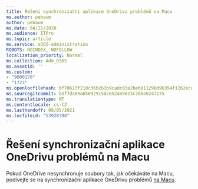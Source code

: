 ```yaml
---
title: Řešení synchronizační aplikace OneDrivu problémů na Macu
ms.author: pebaum
author: pebaum
ms.date: 04/21/2020
ms.audience: ITPro
ms.topic: article
ms.service: o365-administration
ROBOTS: NOINDEX, NOFOLLOW
localization_priority: Normal
ms.collection: Adm_O365
ms.assetid: ''
ms.custom:
- "9000178"
- "1723"
ms.openlocfilehash: 6f70613f210c36b263b9cadc03a2beb011290d96354f1262eca9dd87c0ff28fd
ms.sourcegitcommit: b5f7da89a650d2915dc652449623c78be6247175
ms.translationtype: MT
ms.contentlocale: cs-CZ
ms.lasthandoff: 08/05/2021
ms.locfileid: "53928398"
---
```

# <a name="fix-onedrive-sync-issues-on-a-mac"></a>Řešení synchronizační aplikace OneDrivu problémů na Macu

Pokud OneDrive nesynchronuje soubory tak, jak očekáváte na Macu, podívejte se na synchronizační aplikace OneDrivu problémů [na Macu](https://support.office.com/article/fix-onedrive-sync-problems-on-a-mac-af3012d7-13ec-4ac9-bbb1-ebcd2a0cd756).





